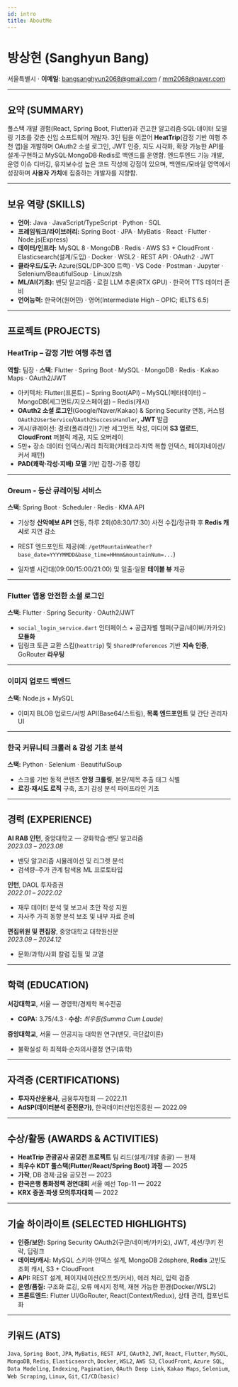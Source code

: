 ```yaml
---
id: intro
title: AboutMe
---
```


# 방상현 (Sanghyun Bang)

서울특별시 · **이메일**: [bangsanghyun2068@gmail.com](mailto:bangsanghyun2068@gmail.com) / [mm2068@naver.com](mailto:mm2068@naver.com)

---

## 요약 (SUMMARY)

풀스택 개발 경험(React, Spring Boot, Flutter)과 견고한 알고리즘·SQL·데이터 모델링 기초를 갖춘 신입 소프트웨어 개발자. 3인 팀을 이끌어 **HeatTrip**(감정 기반 여행 추천 앱)을 개발하며 OAuth2 소셜 로그인, JWT 인증, 지도 시각화, 확장 가능한 API를 설계·구현하고 MySQL·MongoDB·Redis로 백엔드를 운영함. 엔드투엔드 기능 개발, 운영 이슈 디버깅, 유지보수성 높은 코드 작성에 강점이 있으며, 백엔드/모바일 영역에서 성장하며 **사용자 가치**에 집중하는 개발자를 지향함.

---

## 보유 역량 (SKILLS)

- **언어:** Java · JavaScript/TypeScript · Python · SQL  
- **프레임워크/라이브러리:** Spring Boot · JPA · MyBatis · React · Flutter · Node.js(Express)  
- **데이터/인프라:** MySQL 8 · MongoDB · Redis · AWS S3 + CloudFront · Elasticsearch(설계/도입) · Docker · WSL2 · REST API · OAuth2 · JWT  
- **클라우드/도구:** Azure(SQL/DP-300 트랙) · VS Code · Postman · Jupyter · Selenium/BeautifulSoup · Linux/zsh  
- **ML/AI(기초):** 밴딧 알고리즘 · 로컬 LLM 추론(RTX GPU) · 한국어 TTS 데이터 준비  
- **언어능력:** 한국어(원어민) · 영어(Intermediate High – OPIC; IELTS 6.5)

---

## 프로젝트 (PROJECTS)

### HeatTrip – 감정 기반 여행 추천 앱
**역할:** 팀장 · **스택:** Flutter · Spring Boot · MySQL · MongoDB · Redis · Kakao Maps · OAuth2/JWT

- 아키텍처: Flutter(프론트) – Spring Boot(API) – MySQL(메타데이터) – MongoDB(세그먼트/지오스페이셜) – Redis(캐시)
- **OAuth2 소셜 로그인**(Google/Naver/Kakao) & Spring Security 연동, 커스텀 `OAuth2UserService`/`OAuth2SuccessHandler`, **JWT** 발급
- 게시/큐레이션: 경로(폴리라인) 기반 세그먼트 작성, 미디어 **S3 업로드**, **CloudFront** 퍼블릭 제공, 지도 오버레이
- 5만+ 장소 데이터 인덱스/쿼리 최적화(카테고리·지역 복합 인덱스, 페이지네이션/커서 패턴)
- **PAD(쾌락·각성·지배) 모델** 기반 감정-가중 랭킹

---

### Oreum - 등산 큐레이팅 서비스

**스택:** Spring Boot · Scheduler · Redis · KMA API

- 기상청 **산악예보 API** 연동, 하루 2회(08:30/17:30) 사전 수집/정규화 후 **Redis 캐시**로 지연 감소

- REST 엔드포인트 제공(예: `/getMountainWeather?base_date=YYYYMMDD&base_time=HHmm&mountainNum=...`)

- 일자별 시간대(09:00/15:00/21:00) 및 일출·일몰 **테이블 뷰** 제공

---

### Flutter 앱용 안전한 소셜 로그인
**스택:** Flutter · Spring Security · OAuth2/JWT

- `social_login_service.dart` 인터페이스 + 공급자별 헬퍼(구글/네이버/카카오) **모듈화**
- 딥링크 토큰 교환 스킴(`heattrip`) 및 `SharedPreferences` 기반 **지속 인증**, GoRouter **라우팅**

---

### 이미지 업로드 백엔드
**스택:** Node.js + MySQL

- 이미지 BLOB 업로드/서빙 API(Base64/스트림), **목록 엔드포인트** 및 간단 관리자 UI

---

### 한국 커뮤니티 크롤러 & 감성 기초 분석
**스택:** Python · Selenium · BeautifulSoup

- 스크롤 기반 동적 콘텐츠 **안정 크롤링**, 본문/제목 추출 태그 식별
- **로깅·재시도 로직** 구축, 초기 감성 분석 파이프라인 기초

---

## 경력 (EXPERIENCE)

**AI RAB 인턴**, 중앙대학교 — 강화학습·밴딧 알고리즘  
*2023.03 – 2023.08*  
- 밴딧 알고리즘 시뮬레이션 및 리그렛 분석  
- 검색량–주가 관계 탐색용 ML 프로토타입

**인턴**, DAOL 투자증권  
*2022.01 – 2022.02*  
- 재무 데이터 분석 및 보고서 초안 작성 지원  
- 자사주 가격 동향 분석 보조 및 내부 자료 준비

**편집위원 및 편집장**, 중앙대학교 대학원신문  
*2023.09 – 2024.12*  
- 문화/과학/사회 칼럼 집필 및 교열

---

## 학력 (EDUCATION)

**서강대학교**, 서울 — 경영학/경제학 복수전공  
- **CGPA:** 3.75/4.3 · **수상:** *최우등(Summa Cum Laude)*

**중앙대학교**, 서울 — 인공지능 대학원 연구(밴딧, 극단값이론)  
- 불확실성 하 최적화·순차의사결정 연구(휴학)

---

## 자격증 (CERTIFICATIONS)

- **투자자산운용사**, 금융투자협회 — 2022.11  
- **AdSP(데이터분석 준전문가)**, 한국데이터산업진흥원 — 2022.09

---

## 수상/활동 (AWARDS & ACTIVITIES)

- **HeatTrip 관광공사 공모전 프로젝트** 팀 리드(설계/개발 총괄) — 현재  
- **최우수 KDT 풀스택(Flutter/React/Spring Boot) 과정** — 2025  
- **가작**, DB 경제·금융 공모전 — 2023  
- **한국은행 통화정책 경연대회** 서울 예선 Top-11 — 2022  
- **KRX 증권·파생 모의투자대회** — 2022

---

## 기술 하이라이트 (SELECTED HIGHLIGHTS)

- **인증/보안:** Spring Security OAuth2(구글/네이버/카카오), JWT, 세션/쿠키 전략, 딥링크  
- **데이터/캐시:** MySQL 스키마·인덱스 설계, MongoDB 2dsphere, **Redis** 고빈도 조회 캐시, S3 + CloudFront  
- **API:** REST 설계, 페이지네이션(오프셋/커서), 에러 처리, 입력 검증  
- **운영/품질:** 구조화 로깅, 오류 메시지 정책, 재현 가능한 환경(Docker/WSL2)  
- **프론트엔드:** Flutter UI/GoRouter, React(Context/Redux), 상태 관리, 컴포넌트화

---

## 키워드 (ATS)

`Java`, `Spring Boot`, `JPA`, `MyBatis`, `REST API`, `OAuth2`, `JWT`, `React`, `Flutter`, `MySQL`, `MongoDB`, `Redis`, `Elasticsearch`, `Docker`, `WSL2`, `AWS S3`, `CloudFront`, `Azure SQL`, `Data Modeling`, `Indexing`, `Pagination`, `OAuth Deep Link`, `Kakao Maps`, `Selenium`, `Web Scraping`, `Linux`, `Git`, `CI/CD(basic)`
